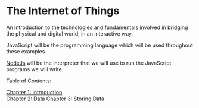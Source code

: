 The Internet of Things
===========

An introduction to the technologies and fundamentals involved in bridging the physical and digital world, in an interactive way.

JavaScript will be the programming language which will be used throughout these examples. 

[NodeJs](http://nodejs.org) will be the interpreter that we will use to run the JavaScript programs we will write.

Table of Contents:

[Chapter 1: Introduction](chapter1.md)  
[Chapter 2: Data](chapter2.md)
[Chapter 3: Storing Data](chapter3.md)
